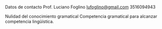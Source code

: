 Datos de contacto Prof. Luciano Foglino
	lufoglino@gmail.com
	3516094943

Nulidad del conocimiento gramatical
Competencia gramatical para alcanzar competencia lingüística.
